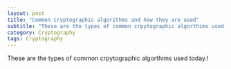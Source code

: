 ```yaml
---
layout: post
title: "Common Cryptographic algorithms and how they are used"
subtitle: "These are the types of common crpytographic algorthims used today"
category: Cryptography
tags: Cryptography
---
```


These are the types of common crpytographic algorthims used today.!